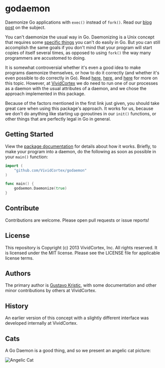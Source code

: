 godaemon
========

Daemonize Go applications with `exec()` instead of `fork()`. Read our [blog post](https://vividcortex.com/blog/2013/08/27/godaemon-a-library-to-daemonize-go-apps/) on the subject.

You can't daemonize the usual way in Go. Daemonizing is a Unix concept that requires
some [specific things](http://goo.gl/vTUsVy) you can't do
easily in Go. But you can still accomplish the same goals 
if you don't mind that your program will start copies of itself
several times, as opposed to using `fork()` the way many programmers are accustomed to doing.

It is somewhat controversial whether it's even a good idea to make programs daemonize themselves,
or how to do it correctly (and whether it's even possible to do correctly in Go).
Read [here](https://code.google.com/p/go/issues/detail?id=227),
[here](http://www.ryanday.net/2012/09/04/the-problem-with-a-golang-daemon/),
and [here](http://stackoverflow.com/questions/14537045/how-i-should-run-my-golang-process-in-background)
for more on this topic. However, at [VividCortex](https://vividcortex.com/) we do need to run one of our processes as a
daemon with the usual attributes of a daemon, and we chose the approach implemented in this package.

Because of the factors mentioned in the first link just given, you should take great care when
using this package's approach. It works for us, because we don't do anything like starting up
goroutines in our `init()` functions, or other things that are perfectly legal in Go in general.

## Getting Started

View the [package documentation](http://godoc.org/github.com/VividCortex/godaemon)
for details about how it works. Briefly, to make your program into a daemon,
do the following as soon as possible in your `main()` function:

```go
import (
	"github.com/VividCortex/godaemon"
)

func main() {
	godaemon.Daemonize(true)
}
```


## Contribute

Contributions are welcome. Please open pull requests or issue reports!


## License

This repository is Copyright (c) 2013 VividCortex, Inc. All rights reserved.
It is licensed under the MIT license. Please see the LICENSE file for applicable
license terms.

## Authors

The primary author is [Gustavo Kristic](https://github.com/gkristic), with some
documentation and other minor contributions by others at VividCortex.

## History

An earlier version of this concept with a slightly different interface was
developed internally at VividCortex.

## Cats

A Go Daemon is a good thing, and so we present an angelic cat picture:

![Angelic Cat](http://f.cl.ly/items/2b0y0n3W2W1H0S1K3g0g/angelic-cat.jpg)
